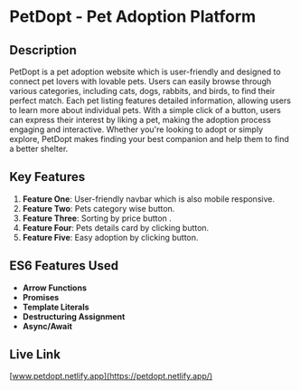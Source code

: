 # PetDopt - Pet Adoption Platform

## Description
PetDopt is a pet adoption website which is user-friendly and designed to connect pet lovers with lovable pets. Users can easily browse through various categories, including cats, dogs, rabbits, and birds, to find their perfect match. Each pet listing features detailed information, allowing users to learn more about individual pets. With a simple click of a button, users can express their interest by liking a pet, making the adoption process engaging and interactive. Whether you're looking to adopt or simply explore, PetDopt makes finding your best companion and help them to find a better shelter.

## Key Features
1. **Feature One**: User-friendly navbar which is also mobile responsive.
2. **Feature Two**: Pets category wise button.
3. **Feature Three**: Sorting by price button .
4. **Feature Four**: Pets details card by clicking button.
5. **Feature Five**: Easy adoption by clicking button.

## ES6 Features Used
- **Arrow Functions**
- **Promises**
- **Template Literals**
- **Destructuring Assignment**
- **Async/Await**

## Live Link
[www.petdopt.netlify.app](https://petdopt.netlify.app/)